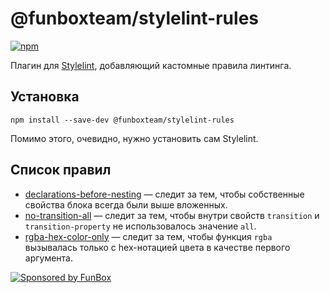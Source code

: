 # @funboxteam/stylelint-rules

[![npm](https://img.shields.io/npm/v/@funboxteam/stylelint-rules.svg)](https://www.npmjs.com/package/@funboxteam/stylelint-rules)

Плагин для [Stylelint](https://stylelint.io/), добавляющий кастомные правила линтинга.

## Установка

```
npm install --save-dev @funboxteam/stylelint-rules
```

Помимо этого, очевидно, нужно установить сам Stylelint.

## Список правил

- [declarations-before-nesting](./docs/rules/declarations-before-nesting.ru.md) — следит за тем, чтобы собственные свойства блока всегда были выше вложенных.
- [no-transition-all](./docs/rules/no-transition-all.ru.md) — следит за тем, чтобы внутри свойств `transition` и `transition-property` не использовалось значение `all`.
- [rgba-hex-color-only](./docs/rules/rgba-hex-color-only.ru.md) — следит за тем, чтобы функция `rgba` вызывалась только с hex-нотацией цвета в качестве первого аргумента.

[![Sponsored by FunBox](https://funbox.ru/badges/sponsored_by_funbox_centered.svg)](https://funbox.ru)
